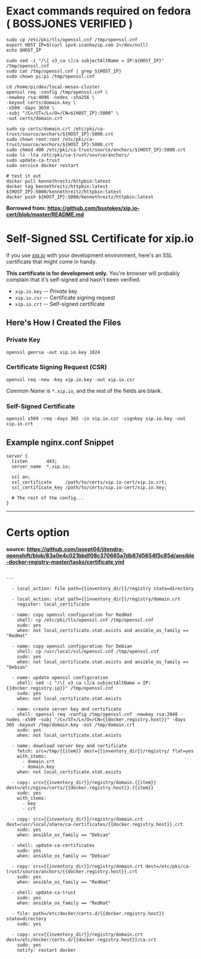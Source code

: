 # Exact commands required on fedora ( BOSSJONES VERIFIED )

```
sudo cp /etc/pki/tls/openssl.cnf /tmp/openssl.cnf
export HOST_IP=$(curl ipv4.icanhazip.com 2>/dev/null)
echo $HOST_IP

sudo sed -i "/\[ v3_ca \]/a subjectAltName = IP:${HOST_IP}" /tmp/openssl.cnf
sudo cat /tmp/openssl.cnf | grep ${HOST_IP}
sudo chown pi:pi /tmp/openssl.cnf

cd /home/pi/dev/local-mesos-cluster
openssl req -config /tmp/openssl.cnf \
-newkey rsa:4096 -nodes -sha256 \
-keyout certs/domain.key \
-x509 -days 3650 \
-subj "/C=/ST=/L=/O=/CN=${HOST_IP}:5000" \
-out certs/domain.crt

sudo cp certs/domain.crt /etc/pki/ca-trust/source/anchors/${HOST_IP}:5000.crt
sudo chown root:root /etc/pki/ca-trust/source/anchors/${HOST_IP}:5000.crt
sudo chmod 400 /etc/pki/ca-trust/source/anchors/${HOST_IP}:5000.crt
sudo ls -lta /etc/pki/ca-trust/source/anchors/
sudo update-ca-trust
sudo service docker restart

# test it out
docker pull kennethreitz/httpbin:latest
docker tag kennethreitz/httpbin:latest ${HOST_IP}:5000/kennethreitz/httpbin:latest
docker push ${HOST_IP}:5000/kennethreitz/httpbin:latest
```

**Borrowed from: https://github.com/bsstokes/xip.io-cert/blob/master/README.md**


# Self-Signed SSL Certificate for xip.io

If you use [xip.io](http://xip.io/) with your development environment, here's an SSL certificate that might come in handy.

**This certificate is for development only.** You're browser will probably complain that it's self-signed and hasn't been verified.

- `xip.io.key` -- *Private* key
- `xip.io.csr` -- Certificate signing request
- `xip.io.crt` -- Self-signed certificate

## Here's How I Created the Files

### Private Key

    openssl genrsa -out xip.io.key 1024

### Certificate Signing Request (CSR)

    openssl req -new -key xip.io.key -out xip.io.csr

*Common Name* is `*.xip.io`, and the rest of the fields are blank.

### Self-Signed Certificate

    openssl x509 -req -days 365 -in xip.io.csr -signkey xip.io.key -out xip.io.crt

## Example nginx.conf Snippet

    server {
      listen       443;
      server_name  *.xip.io;

      ssl on;
      ssl_certificate     /path/to/certs/xip.io-cert/xip.io.crt;
      ssl_certificate_key /path/to/certs/xip.io-cert/xip.io.key;

      # The rest of the config...
    }


------------------------------------

# Certs option

**source: https://github.com/jssept04/jitendra-openshift/blob/83a0e4c021bbdf08c370665a7db87d5654f5c85d/ansible-docker-registry-master/tasks/certificate.yml**

```

---

  - local_action: file path={{inventory_dir}}/registry state=directory

  - local_action: stat path={{inventory_dir}}/registry/domain.crt
    register: local_certificate

  - name: copy openssl configuration for RedHat
    shell: cp /etc/pki/tls/openssl.cnf /tmp/openssl.cnf
    sudo: yes
    when: not local_certificate.stat.exists and ansible_os_family == "RedHat"

  - name: copy openssl configuration for Debian
    shell: cp /usr/local/ssl/openssl.cnf /tmp/openssl.cnf
    sudo: yes
    when: not local_certificate.stat.exists and ansible_os_family == "Debian"

  - name: update openssl configuration
    shell: sed -i "/\[ v3_ca \]/a subjectAltName = IP:{{docker.registry.ip}}" /tmp/openssl.cnf
    sudo: yes
    when: not local_certificate.stat.exists

  - name: create server key and certificate
    shell: openssl req -config /tmp/openssl.cnf -newkey rsa:2048 -nodes -x509 -subj "/C=/ST=/L=/O=/CN={{docker.registry.host}}" -days 365 -keyout /tmp/domain.key -out /tmp/domain.crt
    sudo: yes
    when: not local_certificate.stat.exists

  - name: download server key and certificate
    fetch: src=/tmp/{{item}} dest={{inventory_dir}}/registry/ flat=yes
    with_items:
      - domain.crt
      - domain.key
    when: not local_certificate.stat.exists

  - copy: src={{inventory_dir}}/registry/domain.{{item}} dest=/etc/nginx/certs/{{docker.registry.host}}.{{item}}
    sudo: yes
    with_items:
      - key
      - crt

  - copy: src={{inventory_dir}}/registry/domain.crt dest=/usr/local/share/ca-certificates/{{docker.registry.host}}.crt
    sudo: yes
    when: ansible_os_family == "Debian"

  - shell: update-ca-certificates
    sudo: yes
    when: ansible_os_family == "Debian"

  - copy: src={{inventory_dir}}/registry/domain.crt dest=/etc/pki/ca-trust/source/anchors/{{docker.registry.host}}.crt
    sudo: yes
    when: ansible_os_family == "RedHat"

  - shell: update-ca-trust
    sudo: yes
    when: ansible_os_family == "RedHat"

  - file: path=/etc/docker/certs.d/{{docker.registry.host}} state=directory
    sudo: yes

  - copy: src={{inventory_dir}}/registry/domain.crt dest=/etc/docker/certs.d/{{docker.registry.host}}/ca.crt
    sudo: yes
    notify: restart docker
```

